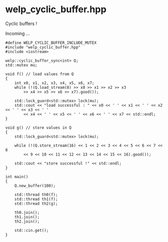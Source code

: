 # welp_cyclic_buffer.hpp

Cyclic buffers !

Incoming ...

	#define WELP_CYCLIC_BUFFER_INCLUDE_MUTEX
	#include "welp_cyclic_buffer.hpp"
	#include <iostream>
	
	welp::cyclic_buffer_sync<int> Q;
	std::mutex mu;
	
	void f() // load values from Q
	{
		int x0, x1, x2, x3, x4, x5, x6, x7;
		while (!(Q.load_stream(8) >> x0 >> x1 >> x2 >> x3
			>> x4 >> x5 >> x6 >> x7).good());

		std::lock_guard<std::mutex> lock(mu);
		std::cout << "load successful : " << x0 << ' ' << x1 << ' ' << x2 << ' ' << x3 << ' '
			<< x4 << ' ' << x5 << ' ' << x6 << ' ' << x7 << std::endl;
	}

	void g() // store values in Q
	{
		std::lock_guard<std::mutex> lock(mu);
		
		while (!(Q.store_stream(16) << 1 << 2 << 3 << 4 << 5 << 6 << 7 << 8
			<< 9 << 10 << 11 << 12 << 13 << 14 << 15 << 16).good());
		
		std::cout << "store successful !" << std::endl;
	}
	
	int main()
	{
		Q.new_buffer(100);
	
		std::thread th0(f);
		std::thread th1(f);
		std::thread th2(g);
	
		th0.join();
		th1.join();
		th2.join();
	
		std::cin.get();
	}
